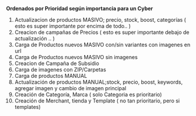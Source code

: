 **Ordenados por Prioridad según importancia para un Cyber**

1. Actualizacion de productos MASIVO; precio, stock, boost, categorías ( esto es super importante por encima de todo.. )
1. Creacion de campañas de Precios ( esto es super importante debajo de actualización .. )
1. Carga de Productos nuevos MASIVO con/sin variantes con imagenes en url
1. Carga de Productos nuevos MASIVO sin imagenes
1. Creacion de Campaña de Subsidio
1. Carga de imagenes con ZIP/Carpetas
1. Carga de productos MANUAL
1. Actualización de productos MANUAL;stock, precio, boost, keywords, agregar imagen y cambio de imagen principal
1. Creación de Categoría, Marca ( solo Categoria es prioritario)
1. Creación de Merchant, tienda y Template  ( no tan prioritario, pero si templates)